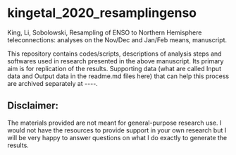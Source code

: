 # kingetal_2020_resamplingenso

King, Li, Sobolowski, Resampling of ENSO to Northern Hemisphere teleconnections: analyses on the Nov/Dec and Jan/Feb means, manuscript.

This repository contains codes/scripts, descriptions of analysis steps and softwares used in research presented in the above manuscript. Its primary aim is for replication of the results. Supporting data (what are called Input data and Output data in the readme.md files here) that can help this process are archived separately at ----. 

## Disclaimer: 
The materials provided are not meant for general-purpose research use. I would not have the resources to provide support in your own research but I will be very happy to answer questions on what I do exactly to generate the results.   

